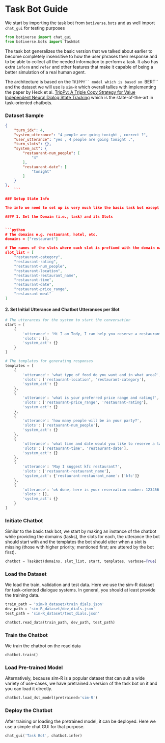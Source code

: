 # Task Bot Guide

We start by importing the task bot from `botiverse.bots` and as well import `chat_gui` for testing purposes


```python
from botiverse import chat_gui
from botiverse.bots import TaskBot
```

The task bot generalizes the basic version that we talked about earlier to become completely insensitive to how the user phrases their response and to be able to collect all the needed information to perform a task. It also has extra `inform` and `refer` and other features that make it capable of being a better simulation of a real human agent. 

The architecture is based on the `TRIPPY`` model which is based on `BERT`` and the dataset we will use is `sim-R` which overall tallies with implementing the paper by Heck et al. [TripPy: A Triple Copy Strategy for Value Independent Neural Dialog State Tracking](https://arxiv.org/abs/2005.02877) which is the state-of-the-art in task-oriented chatbots.

### Dataset Sample

```json
{
    "turn_idx": 4,
    "system_utterance": "4 people are going tonight , correct ?",
    "user_utterance": "yes , 4 people are going tonight .",
    "turn_slots": {},
    "system_act": {
        "restaurant-num_people": [
            "4"
        ],
        "restaurant-date": [
            "tonight"
        ]
    }
},
    ```  

### Setup State Info

The info we need to set up is very much like the basic task bot except that there are no patterns involved. 

#### 1. Set the Domain (i.e., task) and its Slots


```python
# The domains e.g. restaurant, hotel, etc.
domains = ["restaurant"]

# The names of the slots where each slot is prefixed with the domain name e.g. restaurant-name, hotel-name, etc.
slot_list = [
    "restaurant-category",
    "restaurant-rating",
    "restaurant-num_people",
    "restaurant-location",
    "restaurant-restaurant_name",
    "restaurant-time",
    "restaurant-date",
    "restaurant-price_range",
    "restaurant-meal"
]
```

#### 2. Set Initial Utterance and Chatbot Utterances per Slot


```python
# The utterances for the system to start the conversation
start = [
    {
        'utterance': 'Hi I am Tody, I can help you reserve a restaurant?',
        'slots': [],
        'system_act': {}
    }
]

# The templates for generating responses
templates = [
    {
        'utterance': 'what type of food do you want and in what area?',
        'slots': ['restaurant-location', 'restaurant-category'],
        'system_act': {}
    },
    {
        'utterance': 'what is your preferred price range and rating?',
        'slots': ['restaurant-price_range', 'restaurant-rating'],
        'system_act': {}
    },
    {
        'utterance': 'how many people will be in your party?',
        'slots': ['restaurant-num_people'],
        'system_act': {}
    },
    {
        'utterance': 'what time and date would you like to reserve a table for?',
        'slots': ['restaurant-time', 'restaurant-date'],
        'system_act': {}
    },
    {
        'utterance': 'May I suggest kfc restaurant?',
        'slots': ['restaurant-restaurant_name'],
        'system_act': {'restaurant-restaurant_name': ['kfc']}
    },
    {
        'utterance': 'ok done, here is your reservation number: 123456',
        'slots': [],
        'system_act': {}
    }
]
```

### Initiate Chatbot

Similar to the basic task bot, we start by making an instance of the chatbot while providing the domains (tasks), the slots for each, the utterance the bot should start with and the templates the bot should utter when a slot is missing (those with higher priority; mentioned first; are uttered by the bot first).


```python
chatbot = TaskBot(domains, slot_list, start, templates, verbose=True)
```

### Load the Dataset

We load the train, validation and test data. Here we use the sim-R dataset for task-oriented dialogue systems. In general, you should at least provide the training data.


```python
train_path = 'sim-R_dataset/train_dials.json'
dev_path = 'sim-R_dataset/dev_dials.json'
test_path = 'sim-R_dataset/test_dials.json'

chatbot.read_data(train_path, dev_path, test_path)
```

### Train the Chatbot

We train the chatbot on the read data


```python
chatbot.train()
```

### Load Pre-trained Model

Alternatively, because sim-R is a popular dataset that can suit a wide variety of use-cases, we have pretrained a version of the task bot on it and you can load it directly.


```python
chatbot.load_dst_model(pretrained='sim-R')
```

### Deploy the Chatbot


After training or loading the pretrained model, it can be deployed. Here we use a simple chat GUI for that purpose.


```python
chat_gui('Task Bot', chatbot.infer)
```

